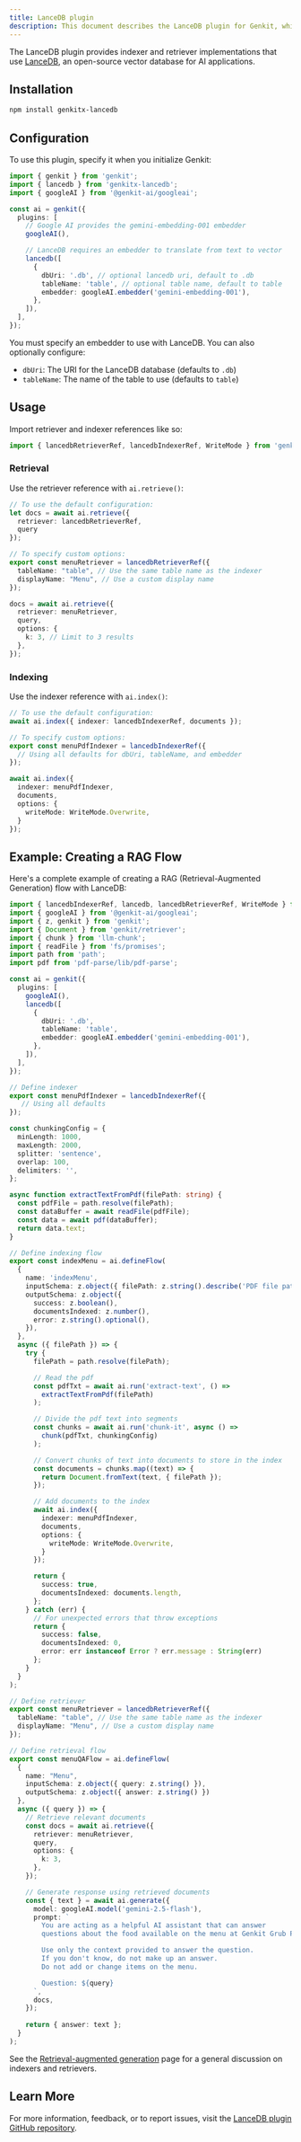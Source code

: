 ```yaml
---
title: LanceDB plugin
description: This document describes the LanceDB plugin for Genkit, which provides indexer and retriever implementations for LanceDB, an open-source vector database for AI applications.
---
```


The LanceDB plugin provides indexer and retriever implementations that use [LanceDB](https://lancedb.com/), an open-source vector database for AI applications.

## Installation

```bash
npm install genkitx-lancedb
```

## Configuration

To use this plugin, specify it when you initialize Genkit:

```ts
import { genkit } from 'genkit';
import { lancedb } from 'genkitx-lancedb';
import { googleAI } from '@genkit-ai/googleai';

const ai = genkit({
  plugins: [
    // Google AI provides the gemini-embedding-001 embedder
    googleAI(),

    // LanceDB requires an embedder to translate from text to vector
    lancedb([
      {
        dbUri: '.db', // optional lancedb uri, default to .db
        tableName: 'table', // optional table name, default to table
        embedder: googleAI.embedder('gemini-embedding-001'),
      },
    ]),
  ],
});
```

You must specify an embedder to use with LanceDB. You can also optionally configure:

- `dbUri`: The URI for the LanceDB database (defaults to `.db`)
- `tableName`: The name of the table to use (defaults to `table`)

## Usage

Import retriever and indexer references like so:

```ts
import { lancedbRetrieverRef, lancedbIndexerRef, WriteMode } from 'genkitx-lancedb';
```

### Retrieval

Use the retriever reference with `ai.retrieve()`:

```ts
// To use the default configuration:
let docs = await ai.retrieve({ 
  retriever: lancedbRetrieverRef, 
  query 
});

// To specify custom options:
export const menuRetriever = lancedbRetrieverRef({
  tableName: "table", // Use the same table name as the indexer
  displayName: "Menu", // Use a custom display name
});

docs = await ai.retrieve({ 
  retriever: menuRetriever, 
  query,
  options: { 
    k: 3, // Limit to 3 results
  },
});
```

### Indexing

Use the indexer reference with `ai.index()`:

```ts
// To use the default configuration:
await ai.index({ indexer: lancedbIndexerRef, documents });

// To specify custom options:
export const menuPdfIndexer = lancedbIndexerRef({
  // Using all defaults for dbUri, tableName, and embedder
});

await ai.index({ 
  indexer: menuPdfIndexer, 
  documents,
  options: {
    writeMode: WriteMode.Overwrite,
  }
});
```

## Example: Creating a RAG Flow

Here's a complete example of creating a RAG (Retrieval-Augmented Generation) flow with LanceDB:

```ts
import { lancedbIndexerRef, lancedb, lancedbRetrieverRef, WriteMode } from 'genkitx-lancedb';
import { googleAI } from '@genkit-ai/googleai';
import { z, genkit } from 'genkit';
import { Document } from 'genkit/retriever';
import { chunk } from 'llm-chunk';
import { readFile } from 'fs/promises';
import path from 'path';
import pdf from 'pdf-parse/lib/pdf-parse';

const ai = genkit({
  plugins: [
    googleAI(),
    lancedb([
      {
        dbUri: '.db',
        tableName: 'table',
        embedder: googleAI.embedder('gemini-embedding-001'),
      },
    ]),
  ],
});

// Define indexer
export const menuPdfIndexer = lancedbIndexerRef({
   // Using all defaults
});

const chunkingConfig = {
  minLength: 1000,
  maxLength: 2000,
  splitter: 'sentence',
  overlap: 100,
  delimiters: '',
};

async function extractTextFromPdf(filePath: string) {
  const pdfFile = path.resolve(filePath);
  const dataBuffer = await readFile(pdfFile);
  const data = await pdf(dataBuffer);
  return data.text;
}

// Define indexing flow
export const indexMenu = ai.defineFlow(
  {
    name: 'indexMenu',
    inputSchema: z.object({ filePath: z.string().describe('PDF file path') }),
    outputSchema: z.object({
      success: z.boolean(),
      documentsIndexed: z.number(),
      error: z.string().optional(),
    }),
  },
  async ({ filePath }) => {
    try {
      filePath = path.resolve(filePath);

      // Read the pdf
      const pdfTxt = await ai.run('extract-text', () =>
        extractTextFromPdf(filePath)
      );

      // Divide the pdf text into segments
      const chunks = await ai.run('chunk-it', async () =>
        chunk(pdfTxt, chunkingConfig)
      );

      // Convert chunks of text into documents to store in the index
      const documents = chunks.map((text) => {
        return Document.fromText(text, { filePath });
      });

      // Add documents to the index
      await ai.index({
        indexer: menuPdfIndexer,
        documents,
        options: {
          writeMode: WriteMode.Overwrite,
        }
      });

      return {
        success: true,
        documentsIndexed: documents.length,
      };
    } catch (err) {
      // For unexpected errors that throw exceptions
      return {
        success: false,
        documentsIndexed: 0,
        error: err instanceof Error ? err.message : String(err)
      };
    }
  }
);

// Define retriever
export const menuRetriever = lancedbRetrieverRef({
  tableName: "table", // Use the same table name as the indexer
  displayName: "Menu", // Use a custom display name
});

// Define retrieval flow
export const menuQAFlow = ai.defineFlow(
  { 
    name: "Menu", 
    inputSchema: z.object({ query: z.string() }), 
    outputSchema: z.object({ answer: z.string() }) 
  },
  async ({ query }) => {
    // Retrieve relevant documents
    const docs = await ai.retrieve({
      retriever: menuRetriever,
      query,
      options: { 
        k: 3,
      },
    });

    // Generate response using retrieved documents
    const { text } = await ai.generate({
      model: googleAI.model('gemini-2.5-flash'),
      prompt: `
        You are acting as a helpful AI assistant that can answer 
        questions about the food available on the menu at Genkit Grub Pub.

        Use only the context provided to answer the question.
        If you don't know, do not make up an answer.
        Do not add or change items on the menu.

        Question: ${query}
      `,
      docs,
    });
    
    return { answer: text };
  }
);
```

See the [Retrieval-augmented generation](/js/rag) page for a general discussion on indexers and retrievers.

## Learn More

For more information, feedback, or to report issues, visit the [LanceDB plugin GitHub repository](https://github.com/lancedb/genkitx-lancedb).
